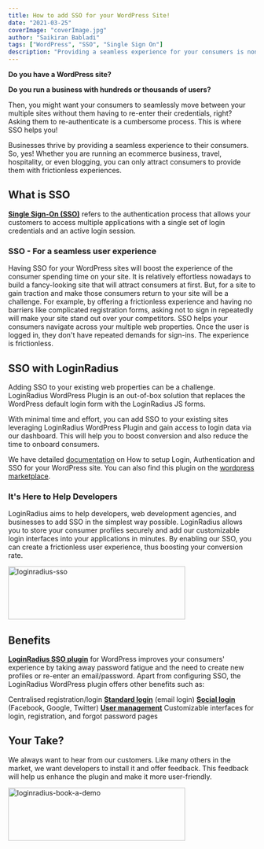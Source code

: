 ```yaml
---
title: How to add SSO for your WordPress Site!
date: "2021-03-25"
coverImage: "coverImage.jpg"
author: "Saikiran Babladi"
tags: ["WordPress", "SSO", "Single Sign On"]
description: "Providing a seamless experience for your consumers is non-negotiable, especially when running multiple WordPress sites. Single Sign-On provides that experience to your users. Here's how to provide a frictionless experience to your users."
---
```


**Do you have a WordPress site?**

**Do you run a business with hundreds or thousands of users?**

Then, you might want your consumers to seamlessly move between your multiple sites without them having to re-enter their credentials, right? 
Asking them to re-authenticate is a cumbersome process. This is where SSO helps you!

Businesses thrive by providing a seamless experience to their consumers. So, yes! Whether you are running an ecommerce business, travel, hospitality, or even blogging, you can only attract consumers to provide them with frictionless experiences. 


## What is SSO
<a href="https://www.loginradius.com/single-sign-on/"><b>Single Sign-On (SSO)</b></a> refers to the authentication process that allows your customers to access multiple applications with a single set of login credentials and an active login session.
### SSO - For a seamless user experience
Having SSO for your WordPress sites will boost the experience of the consumer spending time on your site. It is relatively effortless nowadays to build a fancy-looking site that will attract consumers at first. 
But, for a site to gain traction and make those consumers return to your site will be a challenge. 
For example, by offering a frictionless experience and having no barriers like complicated registration forms, asking not to sign in repeatedly will make your site stand out over your competitors. 
SSO helps your consumers navigate across your multiple web properties. Once the user is logged in, they don't have repeated demands for sign-ins. The experience is frictionless.
## SSO with LoginRadius
Adding SSO to your existing web properties can be a challenge. LoginRadius WordPress Plugin is an out-of-box solution that replaces the WordPress default login form with the LoginRadius JS forms.
 
With minimal time and effort, you can add SSO to your existing sites leveraging LoginRadius WordPress Plugin and gain access to login data via our dashboard. This will help you to boost conversion and also reduce the time to onboard consumers. 
 
We have detailed [documentation](https://www.loginradius.com/docs/developer/plugin/wordpress/) on How to setup Login, Authentication and SSO for your WordPress site. You can also find this plugin on the [wordpress marketplace](https://wordpress.org/plugins/loginradius-customer-identity-and-access-management/).
 
### It's Here to Help Developers
LoginRadius aims to help developers, web development agencies, and businesses to add SSO in the simplest way possible. 
LoginRadius allows you to store your consumer profiles securely and add our customizable login interfaces into your applications in minutes. By enabling our SSO, you can create a frictionless user experience, thus boosting your conversion rate.

<p><a href="https://www.loginradius.com/resource/loginradius-single-sign-on/">
<img border="0" alt="loginradius-sso" src="https://www.loginradius.com/blog/start-with-identity/static/41cc8ea16144a85f22b499da107c16bf/2bef9/DS-LoginRadius-Single-Sign-on.png" width="360" height="108"></p></a>
 
## Benefits
<a href="https://laura-nutt088.medium.com/loginradius-launches-wordpress-authentication-sso-plugin-to-streamline-login-experiences-fa5b00b4fbf2" rel="nofollow"><b>LoginRadius SSO plugin</b></a> for WordPress improves your consumers' experience by taking away password fatigue and the need to create new profiles or re-enter an email/password. Apart from configuring SSO, the LoginRadius WordPress plugin offers other benefits such as:
 
Centralised registration/login
<a href="https://www.loginradius.com/standard-login/"><b>Standard login</b></a> (email login)
<a href="https://www.loginradius.com/social-login/"><b>Social login</b></a> (Facebook, Google, Twitter)
<a href="https://www.loginradius.com/user-management/"><b>User management</b></a>
Customizable interfaces for login, registration, and forgot password pages
 
## Your Take?
We always want to hear from our customers. Like many others in the market, we want developers to install it and offer feedback. This feedback will help us enhance the plugin and make it more user-friendly.

<p><a href="https://www.loginradius.com/book-a-demo/">
<img border="0" alt="loginradius-book-a-demo" src="https://www.loginradius.com/blog/start-with-identity/static/f7e4f76aacdad7845a314a993f7d57a9/e5715/book-a-demo-loginradius.png" width="360" height="108"></p></a>
